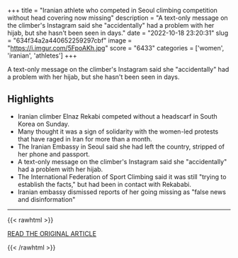 +++
title = "Iranian athlete who competed in Seoul climbing competition without head covering now missing"
description = "A text-only message on the climber's Instagram said she \"accidentally\" had a problem with her hijab, but she hasn't been seen in days."
date = "2022-10-18 23:20:31"
slug = "634f34a2a440652259297cbf"
image = "https://i.imgur.com/5FpoAKh.jpg"
score = "6433"
categories = ['women', 'iranian', 'athletes']
+++

A text-only message on the climber's Instagram said she \"accidentally\" had a problem with her hijab, but she hasn't been seen in days.

## Highlights

- Iranian climber Elnaz Rekabi competed without a headscarf in South Korea on Sunday.
- Many thought it was a sign of solidarity with the women-led protests that have raged in Iran for more than a month.
- The Iranian Embassy in Seoul said she had left the country, stripped of her phone and passport.
- A text-only message on the climber's Instagram said she "accidentally" had a problem with her hijab.
- The International Federation of Sport Climbing said it was still "trying to establish the facts," but had been in contact with Rekababi.
- Iranian embassy dismissed reports of her going missing as "false news and disinformation"

---

{{< rawhtml >}}
  <p class="article-category">
    <a target="_blank" href="https://www.cbsnews.com/news/elnaz-rekabi-iranian-athlete-reportedly-missing-seoul-climbing-no-head-covering/">READ THE ORIGINAL ARTICLE</a>
  </p>
{{< /rawhtml >}}

